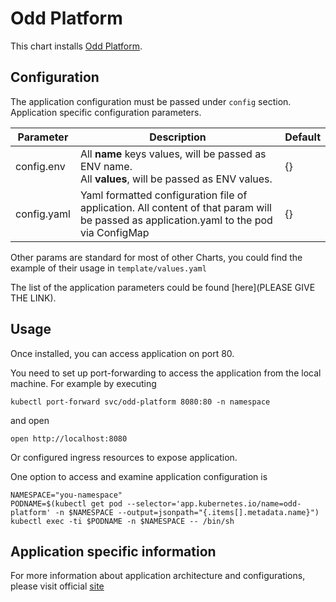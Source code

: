 # Odd Platform 

This chart installs [Odd Platform](https://github.com/opendatadiscovery/odd-platform).

## Configuration
The application configuration must be passed under `config` section.
Application specific configuration parameters.

| Parameter  | Description                                                                                                                             | Default |
|------------|-----------------------------------------------------------------------------------------------------------------------------------------|--------|
| config.env | All **name** keys values, will be passed as ENV name.  <br/>All **values**, will be passed as ENV values.                              | {}     |
| config.yaml | Yaml formatted configuration file of application. All content of that param will be passed as application.yaml to the pod via ConfigMap | {}     |

Other params are standard for most of other Charts, you could find the example of their usage in `template/values.yaml`

The list of the application parameters could be found [here](PLEASE GIVE THE LINK).



## Usage

Once installed, you can access application on port 80. 

You need to set up port-forwarding to access the application from the local machine.
For example by executing

    kubectl port-forward svc/odd-platform 8080:80 -n namespace
and open

    open http://localhost:8080

Or configured ingress resources to expose application.

One option to access and examine application configuration is

    NAMESPACE="you-namespace"
    PODNAME=$(kubectl get pod --selector='app.kubernetes.io/name=odd-platform' -n $NAMESPACE --output=jsonpath="{.items[].metadata.name}")
    kubectl exec -ti $PODNAME -n $NAMESPACE -- /bin/sh

## Application specific information
For more information about application architecture and configurations, please visit official [site](https://docs.opendatadiscovery.org/)